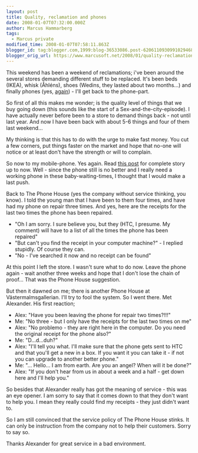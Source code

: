 ```yaml
---
layout: post
title: Quality, reclamation and phones
date: 2008-01-07T07:32:00.000Z
author: Marcus Hammarberg
tags:
  - Marcus private
modified_time: 2008-01-07T07:58:11.863Z
blogger_id: tag:blogger.com,1999:blog-36533086.post-6206110930991029468
blogger_orig_url: https://www.marcusoft.net/2008/01/quality-reclamation-and-phones.html
---
```


This weekend has been a weekend of reclamations; i've been around the several stores demanding different stuff to be replaced. It's been beds (IKEA), whisk (Åhléns), shoes (Wedins, they lasted about two months...) and finally phones (yes, [again](https://www.marcusoft.net/2007/10/non-exsisting-service-quality-at-phone.html)) - I'll get back to the phone-part.

So first of all this makes me wonder; is the quality level of things that we buy going down (this sounds like the start of a Sex-and-the-city-episode). I have actually never before been to a store to demand things back - not until last year. And now I have been back with about 5-6 things and four of them last weekend...

My thinking is that this has to do with the urge to make fast money. You cut a few corners, put things faster on the market and hope that no-one will notice or at least don't have the strength or will to complain.

So now to my mobile-phone. Yes again. Read [this post](https://www.marcusoft.net/2007/10/non-exsisting-service-quality-at-phone.html) for complete story up to now. Well - since the phone still is no better and I really need a working phone in these baby-waiting-times, I thought that I would make a last push.

Back to The Phone House (yes the company without service thinking, you know). I told the young man that I have been to them four times, and have had my phone on repair three times. And yes, here are the receipts for the last two times the phone has been repaired.

- "Oh I am sorry. I sure believe you, but they (HTC, I presume. My comment) will have to a list of all the times the phone has been repaired"
- "But can't you find the receipt in your computer machine?" - I replied stupidly. Of course they can.
- "No - I've searched it now and no receipt can be found"

At this point I left the store. I wasn't sure what to do now. Leave the phone again - wait another three weeks and hope that I don't lose the chain of proof... That was the Phone House suggestion.

But then it dawned on me; there is another Phone House at Västermalmsgallerian. I'll try to fool the system. So I went there. Met Alexander. His first reaction;

- Alex: "Have you been leaving the phone for repair two times?!!!"
- Me: "No three - but I only have the receipts for the last two times on me"
- Alex: "No problemo - they are right here in the computer. Do you need the original receipt for the phone also?"
- Me: "D...d...duh?"
- Alex: "I'll tell you what. I'll make sure that the phone gets sent to HTC and that you'll get a new in a box. If you want it you can take it - if not you can upgrade to another better phone."
- Me: "... Hello... I am from earth. Are you an angel? When will it be done?"
- Alex: "If you don't hear from us in about a week and a half - get down here and I'll help you."

So besides that Alexander really has got the meaning of service - this was an eye opener. I am sorry to say that it comes down to that they don't want to help you. I mean they really could find my receipts - they just didn't want to.

So I am still convinced that the service policy of The Phone House stinks. It can only be instruction from the company not to help their customers. Sorry to say so.

Thanks Alexander for great service in a bad environment.
